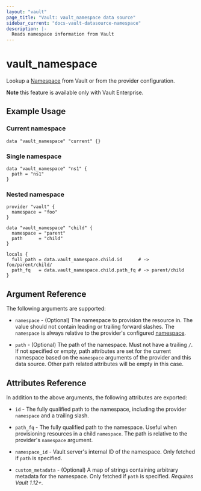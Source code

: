 ```yaml
---
layout: "vault"
page_title: "Vault: vault_namespace data source"
sidebar_current: "docs-vault-datasource-namespace"
description: |-
  Reads namespace information from Vault
---
```


# vault\_namespace

Lookup a [Namespace](https://developer.hashicorp.com/vault/docs/enterprise/namespaces) from Vault or from the provider configuration.

**Note** this feature is available only with Vault Enterprise.

## Example Usage

### Current namespace

```hcl
data "vault_namespace" "current" {}
```

### Single namespace

```hcl
data "vault_namespace" "ns1" {
  path = "ns1"
}
```

### Nested namespace

```hcl
provider "vault" {
  namespace = "foo"
}

data "vault_namespace" "child" {
  namespace = "parent"
  path      = "child"
}

locals {
  full_path = data.vault_namespace.child.id      # -> foo/parent/child/
  path_fq   = data.vault_namespace.child.path_fq # -> parent/child
}
```

## Argument Reference

The following arguments are supported:

* `namespace` - (Optional) The namespace to provision the resource in.
  The value should not contain leading or trailing forward slashes.
  The `namespace` is always relative to the provider's configured [namespace](/docs/providers/vault#namespace).

* `path` - (Optional) The path of the namespace. Must not have a trailing `/`.
  If not specified or empty, path attributes are set for the current namespace
  based on the `namespace` arguments of the provider and this data source.
  Other path related attributes will be empty in this case.

## Attributes Reference

In addition to the above arguments, the following attributes are exported:

* `id` - The fully qualified path to the namespace, including the provider `namespace` and a trailing slash.

* `path_fq` - The fully qualified path to the namespace. Useful when provisioning resources in a child `namespace`.
  The path is relative to the provider's `namespace` argument.

* `namespace_id` - Vault server's internal ID of the namespace.
  Only fetched if `path` is specified.

* `custom_metadata` - (Optional) A map of strings containing arbitrary metadata for the namespace.
  Only fetched if `path` is specified.
  *Requires Vault 1.12+.*

